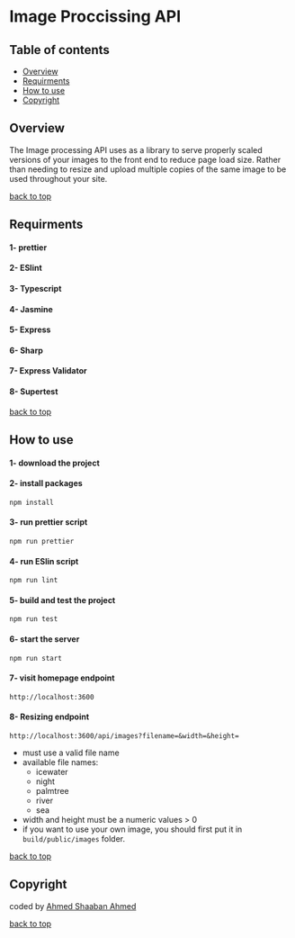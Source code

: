 # Image Proccissing API

 ## Table of contents

 * [Overview](#overview)
 * [Requirments](#requirments)
 * [How to use](#how-to-use)
 * [Copyright](#copyright) 

 ## Overview
The Image processing API uses as a library to serve properly scaled versions of your images to the front end to reduce page load size. Rather than needing to resize and upload multiple copies of the same image to be used throughout your site.

[back to top](#table-of-contents)

 ## Requirments
 
#### 1- prettier
#### 2- ESlint
#### 3- Typescript
#### 4- Jasmine
#### 5- Express
#### 6- Sharp
#### 7- Express Validator
#### 8- Supertest

[back to top](#table-of-contents)


## How to use
#### 1- download the project
#### 2- install packages
`npm install`
#### 3- run prettier script
`npm run prettier`
#### 4- run ESlin script
`npm run lint`
#### 5- build and test the project
`npm run test`
#### 6- start the server
`npm run start`
#### 7- visit homepage endpoint
`http://localhost:3600`
#### 8- Resizing endpoint
`http://localhost:3600/api/images?filename=&width=&height=`
* must use a valid file name
* available file names: 
    * icewater
    * night
    * palmtree
    * river
    * sea
* width and height must be a numeric values > 0
* if you want to use your own image, you should first put it in `build/public/images` folder.

[back to top](#table-of-contents)

## Copyright
coded by [Ahmed Shaaban Ahmed](https://www.linkedin.com/in/ahmed-shaaban2210/)

[back to top](#table-of-contents)